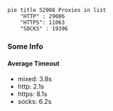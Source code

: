 
```mermaid
pie title 52908 Proxies in list
    "HTTP" : 29086
    "HTTPS": 11063
    "SOCKS" : 19396
```

### Some Info
#### Average Timeout

- mixed: 3.8s
- http: 2.1s
- https: 8.1s
- socks: 6.2s